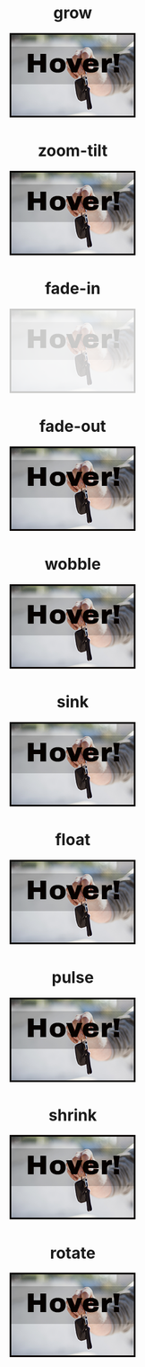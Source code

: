 <style>
.grow {
  -webkit-transition:all 0.5s ease-out;
  -moz-transition:all 0.5s ease-out;
  -ms-transition:all 0.5s ease-out;
  -o-transition:all 0.5s ease-out;
  transition:all 0.5s ease-out;
}

.grow:hover {
  -webkit-transform:scale(1.3);
  -moz-transform:scale(1.3);
  -ms-transform:scale(1.3);
  -o-transform:scale(1.3);
  transform:scale(1.3);
}

.zoom-tilt {
  -webkit-transition:all 0.3s ease-out;
  -moz-transition:all 0.3s ease-out;
  -ms-transition:all 0.3s ease-out;
  -o-transition:all 0.3s ease-out;
  transition:all 0.3s ease-out;
}

.zoom-tilt:hover {
  -webkit-transform:rotate(15deg) scale(1.3);
  -moz-transform:rotate(15deg) scale(1.3);
  -ms-transform:rotate(15deg) scale(1.3);
  -o-transform:rotate(15deg) scale(1.3);
  transform:rotate(15deg) scale(1.3);
}

.fade-in {
  -webkit-transition:opacity .5s ease-out;
  -moz-transition:opacity .5s ease-out;
  -ms-transition:opacity .5s ease-out;
  -o-transition:opacity .5s ease-out;
  transition:opacity .5s ease-out;
  opacity:0.2;
}

.fade-in:hover {
  opacity:1;
}

.fade-out {
  -webkit-transition:opacity .5s ease-out;
  -moz-transition:opacity .5s ease-out;
  -ms-transition:opacity .5s ease-out;
  -o-transition:opacity .5s ease-out;
  transition:opacity .5s ease-out;
}

.fade-out:hover {
  opacity:0.2;
}

@-webkit-keyframes wobble {
  16.65% {
    -webkit-transform: translateY(8px);
    transform: translateY(8px);
  }
  33.3% {
    -webkit-transform: translateY(-6px);
    transform: translateY(-6px);
  }
  49.95% {
    -webkit-transform: translateY(4px);
    transform: translateY(4px);
  }
  66.6% {
    -webkit-transform: translateY(-2px);
    transform: translateY(-2px);
  }
  83.25% {
    -webkit-transform: translateY(1px);
    transform: translateY(1px);
  }
  100% {
    -webkit-transform: translateY(0);
    transform: translateY(0);
  }
}

@keyframes wobble {
  16.65% {
    -webkit-transform: translateY(8px);
    -ms-transform: translateY(8px);
    transform: translateY(8px);
  }
  33.3% {
    -webkit-transform: translateY(-6px);
    -ms-transform: translateY(-6px);
    transform: translateY(-6px);
  }
  49.95% {
    -webkit-transform: translateY(4px);
    -ms-transform: translateY(4px);
    transform: translateY(4px);
  }
  66.6% {
    -webkit-transform: translateY(-2px);
    -ms-transform: translateY(-2px);
    transform: translateY(-2px);
  }
  83.25% {
    -webkit-transform: translateY(1px);
    -ms-transform: translateY(1px);
    transform: translateY(1px);
  }
  100% {
    -webkit-transform: translateY(0);
    -ms-transform: translateY(0);
    transform: translateY(0);
  }
}

.wobble {
  display: inline-block;
  -webkit-transform: translateZ(0);
  -ms-transform: translateZ(0);
  transform: translateZ(0);
  box-shadow: 0 0 1px rgba(0, 0, 0, 0);
}

.wobble:hover {
  -webkit-animation-name: wobble;
  animation-name: wobble;
  -webkit-animation-duration: 1s;
  animation-duration: 1s;
  -webkit-animation-timing-function: ease-in-out;
  animation-timing-function: ease-in-out;
  -webkit-animation-iteration-count: 1;
  animation-iteration-count: 1;
}

.sink {
  -webkit-transition:all .3s ease-out;
  -moz-transition:all .3s ease-out;
  -ms-transition:all .3s ease-out;
  -o-transition:all .3s ease-out;
  transition:all .3s ease-out;
}

.sink:hover {
  -webkit-transform:translate(0px,10px);
  -moz-transform:translate(0px,10px);
  -ms-transform:translate(0px,10px);
  -o-transform:translate(0px,10px);
  transform:translate(0px,10px);
}

.float {
  -webkit-transition:all .3s ease-out;
  -moz-transition:all .3s ease-out;
  -ms-transition:all .3s ease-out;
  -o-transition:all .3s ease-out;
  transition:all .3s ease-out;
}

.float:hover {
  -webkit-transform:translate(0px,-10px);
  -moz-transform:translate(0px,-10px);
  -ms-transform:translate(0px,-10px);
  -o-transform:translate(0px,-10px);
  transform:translate(0px,-10px);
}

@-webkit-keyframes pulse {
  25% {
    -webkit-transform: scale(1.2);
    transform: scale(1.2);
  }
  75% {
    -webkit-transform: scale(0.8);
    transform: scale(0.8);
  }
}

@keyframes pulse {
  25% {
    -webkit-transform: scale(1.2);
    -ms-transform: scale(1.2);
    transform: scale(1.2);
  }
  75% {
    -webkit-transform: scale(0.8);
    -ms-transform: scale(0.8);
    transform: scale(0.8);
  }
}

.pulse {
  display: inline-block;
  -webkit-transform: translateZ(0);
  -ms-transform: translateZ(0);
  transform: translateZ(0);
  box-shadow: 0 0 1px rgba(0, 0, 0, 0);
}

.pulse:hover {
  -webkit-animation-name: pulse;
  animation-name: pulse;
  -webkit-animation-duration: 1s;
  animation-duration: 1s;
  -webkit-animation-timing-function: linear;
  animation-timing-function: linear;
  -webkit-animation-iteration-count: infinite;
  animation-iteration-count: infinite;
}

.shrink{
  -webkit-transition:all 0.5s ease-out;
  -moz-transition:all 0.5s ease-out;
  -ms-transition:all 0.5s ease-out;
  -o-transition:all 0.5s ease-out;
  transition:all 0.5s ease-out;
}

.shrink:hover {
  -webkit-transform:scale(.7);
  -moz-transform:scale(.7);
  -ms-transform:scale(.7);
  -o-transform:scale(.7);
  transform:scale(.7);
}

.rotate {
  -webkit-transition:all 0.5s ease-out;
  -moz-transition:all 0.5s ease-out;
  -ms-transition:all 0.5s ease-out;
  -o-transition:all 0.5s ease-out;
  transition:all 0.5s ease-out;
}

.rotate:hover {
  -webkit-transform:rotate(360deg);
  -moz-transform:rotate(360deg);
  -ms-transform:rotate(360deg);
  -o-transform:rotate(360deg);
  transform:rotate(360deg);
}
</style><center>
<div style="display:inline-block; width:90%; float:left;">
<h1>grow</h1>
<a alt="alt title here" href="#"><img alt="alt title here" class="grow" src="ex.png" /></a>

<h1>zoom-tilt</h1>
<a alt="alt title here" href="#"><img alt="alt title here" class="zoom-tilt" src="ex.png" /></a>

<h1>fade-in</h1>
<a alt="alt title here" href="#"><img alt="alt title here" class="fade-in" src="ex.png" /></a>

<h1>fade-out</h1>
<a alt="alt title here" href="#"><img alt="alt title here" class="fade-out" src="ex.png" /></a>

<h1>wobble</h1>
<a alt="alt title here" href="#"><img alt="alt title here" class="wobble" src="ex.png" /></a>

<h1>sink</h1>
<a alt="alt title here" href="#"><img alt="alt title here" class="sink" src="ex.png" /></a>

<h1>float</h1>
<a alt="alt title here" href="#"><img alt="alt title here" class="float" src="ex.png" /></a>

<h1>pulse</h1>
<a alt="alt title here" href="#"><img alt="alt title here" class="pulse" src="ex.png" /></a>

<h1>shrink</h1>
<a alt="alt title here" href="#"><img alt="alt title here" class="shrink" src="ex.png" /></a>

<h1>rotate</h1>
<a alt="alt title here" href="#"><img alt="alt title here" class="rotate" src="ex.png" /></a>
</div></center>
